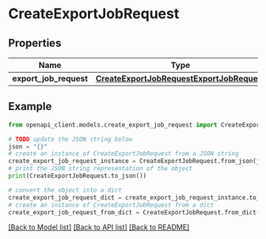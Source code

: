 # CreateExportJobRequest


## Properties

Name | Type | Description | Notes
------------ | ------------- | ------------- | -------------
**export_job_request** | [**CreateExportJobRequestExportJobRequest**](CreateExportJobRequestExportJobRequest.md) |  | 

## Example

```python
from openapi_client.models.create_export_job_request import CreateExportJobRequest

# TODO update the JSON string below
json = "{}"
# create an instance of CreateExportJobRequest from a JSON string
create_export_job_request_instance = CreateExportJobRequest.from_json(json)
# print the JSON string representation of the object
print(CreateExportJobRequest.to_json())

# convert the object into a dict
create_export_job_request_dict = create_export_job_request_instance.to_dict()
# create an instance of CreateExportJobRequest from a dict
create_export_job_request_from_dict = CreateExportJobRequest.from_dict(create_export_job_request_dict)
```
[[Back to Model list]](../README.md#documentation-for-models) [[Back to API list]](../README.md#documentation-for-api-endpoints) [[Back to README]](../README.md)


